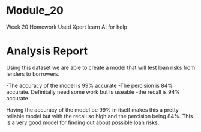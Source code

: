 # Module_20
Week 20 Homework
Used Xpert learn AI for help

# Analysis Report

Using this dataset we are able to create a model that will test loan risks from lenders to borrowers.

-The accuracy of the model is 99% accurate
-The percision is 84% accurate. Definitally need some work but is useable
-the recall is 94% accurate 

Having the accuracy of the model be 99% in itself makes this a pretty reliable model but with the recall so high and the percision being 84%.
This is a very good model for finding out about possible loan risks.
